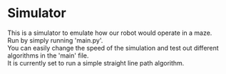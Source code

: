 # Simulator
This is a simulator to emulate how our robot would operate in a maze.  
Run by simply running 'main.py'.  
You can easily change the speed of the simulation and test out different algorithms in the 'main' file.    
It is currently set to run a simple straight line path algorithm.
